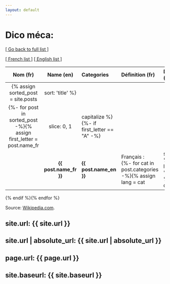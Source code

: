 ```yaml
---
layout: default
---
```


<script language="javascript">
	var urlParams = new URLSearchParams(location.search);
</script>

<h1>Dico méca: <script language="javascript">document.write(urlParams.get('letter'));</script></h1>

[&#91; Go back to full list &#93;](/index)

<script language="javascript">document.write('Words begining with the letter: '+urlParams.get('letter'));</script>

[&#91; French list &#93;]() [&#91; English list &#93;]()

| **Nom (fr)** | **Name (en)** | **Categories** | **Définition (fr)** | **Definition (en)** | **Illustrations** | **Sources** |
| :---: | :---: | :--- | :--- | :--- | :---: | --- |
{% assign sorted_post = site.posts | sort: 'title' %}
{%- for post in sorted_post -%}{% assign first_letter = post.name_fr | slice: 0, 1 | capitalize %}{%- if first_letter == "A" -%}
	| **{{ post.name_fr }}** | **{{ post.name_en }}** | Français : <br />{%- for cat in post.categories -%}{% assign lang = cat | slice: 0, 3 %}{% if lang == "FR_" %}- [{{ cat | remove: 'FR_' | remove: 'Fr_' | remove: 'fr_'| capitalize }}](categories.html#{{ cat | downcase | replace:'é','e' | replace:' ','_' | replace:',','-' | replace:'/','' }} ) <br />{% endif %}{%- endfor -%}<br />English: <br />{%- for cat in post.categories -%}{% assign lang = cat | slice: 0, 3 %}{% if lang == "EN_" %}- [{{ cat | remove: 'EN_' | remove: 'En_' | remove: 'en_' | capitalize}}](categories.html#{{ cat | downcase | replace:'é','e' | replace:' ','_' | replace:',','-' | replace:'/','' }} ) <br />{% endif %}{%- endfor -%} | {{ post.desc_fr }} | {{ post.desc_en }} | <a name="{{ post.title | downcase | replace:'é','e' | replace:' ','_' | replace:',','-' | replace:'/','' }}"></a>{%- for img in post.img -%}<a href="/assets/img/{{ img }}" target="new">!["Image died..."](/assets/img/{{ img }})</a><br />{%- endfor -%} | {{ post.src }}<br />
{% endif %}{% endfor %}

Source: 
<a href="https://www.wikipedia.com" target="new">Wikipedia.com</a>.



## site.url: {{ site.url }}
## site.url | absolute_url: {{ site.url | absolute_url }}
## page.url: {{ page.url }}
## site.baseurl: {{ site.baseurl }}